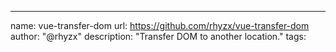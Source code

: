 ---
name: vue-transfer-dom
url: https://github.com/rhyzx/vue-transfer-dom
author: "@rhyzx"
description: "Transfer DOM to another location."
tags: